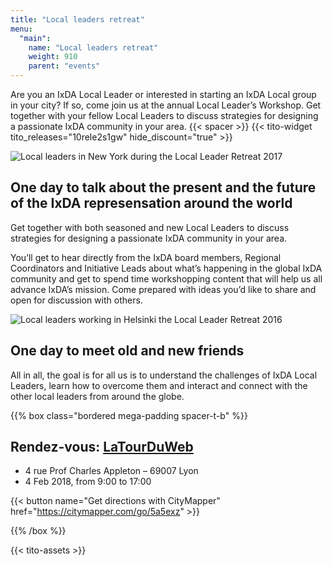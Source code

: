 ```yaml
---
title: "Local leaders retreat"
menu:
  "main":
    name: "Local leaders retreat"
    weight: 910
    parent: "events"
---
```


Are you an IxDA Local Leader or interested in starting an IxDA Local group in your city? If so, come join us at the annual Local Leader’s Workshop. Get together with your fellow Local Leaders to discuss strategies for designing a passionate IxDA community in your area.
{{< spacer >}}
{{< tito-widget  tito_releases="10rele2s1gw" hide_discount="true" >}}


![Local leaders in New York during the Local Leader Retreat 2017](/img/photos/event-llretreat-groupphoto.jpg)

## One day to talk about the present and the future of the IxDA represensation around the world

Get together with both seasoned and new Local Leaders to discuss strategies for designing a passionate IxDA community in your area.

You’ll get to hear directly from the IxDA board members, Regional Coordinators and Initiative Leads about what’s happening in the global IxDA community and get to spend time workshopping content that will help us all advance IxDA’s mission. Come prepared with ideas you’d like to share and open for discussion with others.

![Local leaders working in Helsinki the Local Leader Retreat 2016](/img/photos/event-llretreat-activity.jpg)

## One day to meet old and new friends


All in all, the goal is for all us is to understand the challenges of IxDA Local Leaders, learn how to overcome them and interact and connect with the other local leaders from around the globe.
 
{{% box class="bordered mega-padding spacer-t-b" %}}

## Rendez-vous: [LaTourDuWeb](http://www.latourduweb.com)
* 4 rue Prof Charles Appleton – 69007 Lyon
* 4 Feb 2018, from 9:00 to 17:00 
 
{{< button name="Get directions with CityMapper" href="https://citymapper.com/go/5a5exz" >}}
 
{{% /box %}}


{{< tito-assets >}}
